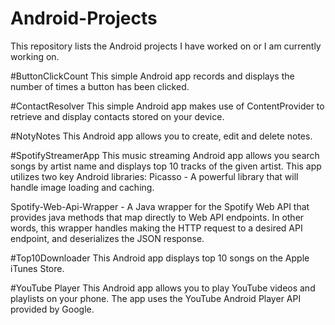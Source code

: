 # Android-Projects
This repository lists the Android projects I have worked on or I am currently working on.

#ButtonClickCount
This simple Android app records and displays the number of times a button has been clicked.

#ContactResolver
This simple Android app makes use of ContentProvider to retrieve and display contacts stored on your device.

#NotyNotes
This Android app allows you to create, edit and delete notes.

#SpotifyStreamerApp
This music streaming Android app allows you search songs by artist name and displays top 10 tracks of the given artist. This app utilizes two key Android libraries:
Picasso - A powerful library that will handle image loading and caching.

Spotify-Web-Api-Wrapper - A Java wrapper for the Spotify Web API that provides java methods that map directly to Web API endpoints. In other words, this wrapper handles making the HTTP request to a desired API endpoint, and deserializes the JSON response.

#Top10Downloader
This Android app displays top 10 songs on the Apple iTunes Store.

#YouTube Player
This Android app allows you to play YouTube videos and playlists on your phone. The app uses the YouTube Android Player API provided by Google.




